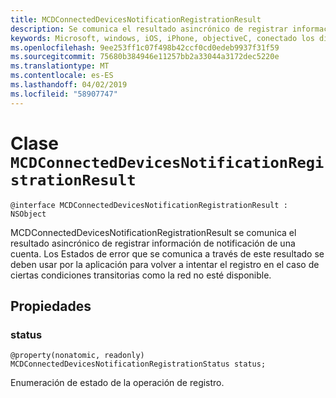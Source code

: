 ```yaml
---
title: MCDConnectedDevicesNotificationRegistrationResult
description: Se comunica el resultado asincrónico de registrar información de notificación de una cuenta.
keywords: Microsoft, windows, iOS, iPhone, objectiveC, conectado los dispositivos, proyecto Roma
ms.openlocfilehash: 9ee253ff1c07f498b42ccf0cd0edeb9937f31f59
ms.sourcegitcommit: 75680b384946e11257bb2a33044a3172dec5220e
ms.translationtype: MT
ms.contentlocale: es-ES
ms.lasthandoff: 04/02/2019
ms.locfileid: "58907747"
---
```

# <a name="class-mcdconnecteddevicesnotificationregistrationresult"></a>Clase `MCDConnectedDevicesNotificationRegistrationResult` 

```
@interface MCDConnectedDevicesNotificationRegistrationResult : NSObject
```  
MCDConnectedDevicesNotificationRegistrationResult se comunica el resultado asincrónico de registrar información de notificación de una cuenta. Los Estados de error que se comunica a través de este resultado se deben usar por la aplicación para volver a intentar el registro en el caso de ciertas condiciones transitorias como la red no esté disponible.

## <a name="properties"></a>Propiedades

### <a name="status"></a>status

`@property(nonatomic, readonly) MCDConnectedDevicesNotificationRegistrationStatus status;`

Enumeración de estado de la operación de registro.